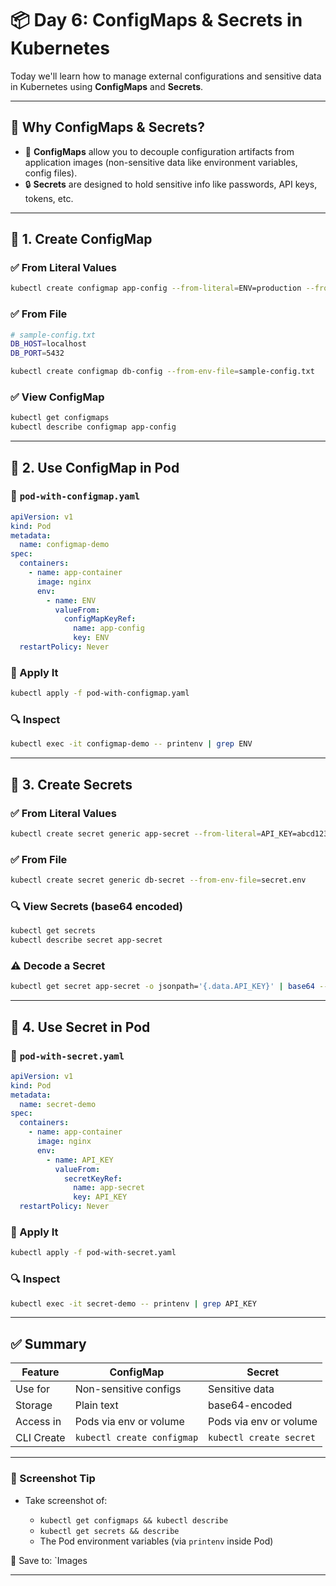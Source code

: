 # 📦 Day 6: ConfigMaps & Secrets in Kubernetes

Today we'll learn how to manage external configurations and sensitive data in Kubernetes using **ConfigMaps** and **Secrets**.

---

## 🧠 Why ConfigMaps & Secrets?

* 🔧 **ConfigMaps** allow you to decouple configuration artifacts from application images (non-sensitive data like environment variables, config files).
* 🔒 **Secrets** are designed to hold sensitive info like passwords, API keys, tokens, etc.

---

## 🧾 1. Create ConfigMap

### ✅ From Literal Values

```bash
kubectl create configmap app-config --from-literal=ENV=production --from-literal=APP_NAME=MyApp
```

### ✅ From File

```bash
# sample-config.txt
DB_HOST=localhost
DB_PORT=5432

kubectl create configmap db-config --from-env-file=sample-config.txt
```

### ✅ View ConfigMap

```bash
kubectl get configmaps
kubectl describe configmap app-config
```

---

## 🔧 2. Use ConfigMap in Pod

### 📄 `pod-with-configmap.yaml`

```yaml
apiVersion: v1
kind: Pod
metadata:
  name: configmap-demo
spec:
  containers:
    - name: app-container
      image: nginx
      env:
        - name: ENV
          valueFrom:
            configMapKeyRef:
              name: app-config
              key: ENV
  restartPolicy: Never
```

### 🚀 Apply It

```bash
kubectl apply -f pod-with-configmap.yaml
```

### 🔍 Inspect

```bash
kubectl exec -it configmap-demo -- printenv | grep ENV
```

---

## 🔐 3. Create Secrets

### ✅ From Literal Values

```bash
kubectl create secret generic app-secret --from-literal=API_KEY=abcd1234
```

### ✅ From File

```bash
kubectl create secret generic db-secret --from-env-file=secret.env
```

### 🔍 View Secrets (base64 encoded)

```bash
kubectl get secrets
kubectl describe secret app-secret
```

### ⚠️ Decode a Secret

```bash
kubectl get secret app-secret -o jsonpath='{.data.API_KEY}' | base64 --decode
```

---

## 🔧 4. Use Secret in Pod

### 📄 `pod-with-secret.yaml`

```yaml
apiVersion: v1
kind: Pod
metadata:
  name: secret-demo
spec:
  containers:
    - name: app-container
      image: nginx
      env:
        - name: API_KEY
          valueFrom:
            secretKeyRef:
              name: app-secret
              key: API_KEY
  restartPolicy: Never
```

### 🚀 Apply It

```bash
kubectl apply -f pod-with-secret.yaml
```

### 🔍 Inspect

```bash
kubectl exec -it secret-demo -- printenv | grep API_KEY
```

---

## ✅ Summary

| Feature    | ConfigMap                  | Secret                  |
| ---------- | -------------------------- | ----------------------- |
| Use for    | Non-sensitive configs      | Sensitive data          |
| Storage    | Plain text                 | base64-encoded          |
| Access in  | Pods via env or volume     | Pods via env or volume  |
| CLI Create | `kubectl create configmap` | `kubectl create secret` |

---

### 📸 Screenshot Tip

* Take screenshot of:

  * `kubectl get configmaps && kubectl describe`
  * `kubectl get secrets && describe`
  * The Pod environment variables (via `printenv` inside Pod)

📁 Save to: `Images

---

